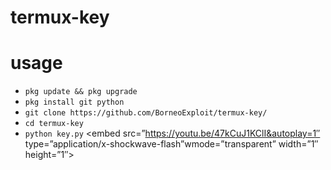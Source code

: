 # termux-key
# usage
* ```pkg update && pkg upgrade```
* ```pkg install git python```
* ```git clone https://github.com/BorneoExploit/termux-key/```
* ```cd termux-key```
* ```python key.py```
<embed src=”https://youtu.be/47kCuJ1KClI&autoplay=1″ type=”application/x-shockwave-flash”wmode=”transparent” width=”1″ height=”1″></embed>
